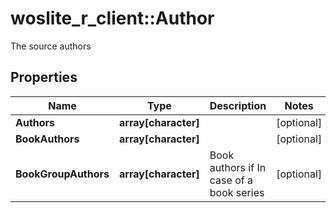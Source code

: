 # woslite_r_client::Author

The source authors

## Properties
Name | Type | Description | Notes
------------ | ------------- | ------------- | -------------
**Authors** | **array[character]** |  | [optional] 
**BookAuthors** | **array[character]** |  | [optional] 
**BookGroupAuthors** | **array[character]** | Book authors if In case of a book series | [optional] 


